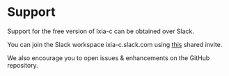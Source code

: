 # Support

Support for the free version of Ixia-c can be obtained over Slack.

You can join the Slack workspace ixia-c.slack.com using [this](https://join.slack.com/t/ixia-c/shared_invite/zt-17c1h9afp-CYrHBwGewDcpkFXqk2zgMA) shared invite.

We also encourage you to open issues & enhancements on the GitHub repository.

